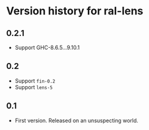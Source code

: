 # Version history for ral-lens

## 0.2.1

- Support GHC-8.6.5...9.10.1

## 0.2

- Support `fin-0.2`
- Support `lens-5`

## 0.1

- First version. Released on an unsuspecting world.
